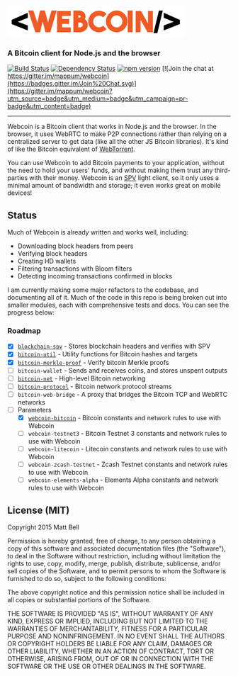 ![Webcoin](img/logo.png)

### A Bitcoin client for Node.js and the browser

[![Build Status](https://travis-ci.org/mappum/webcoin.svg?branch=master)](https://travis-ci.org/mappum/webcoin)
[![Dependency Status](https://david-dm.org/mappum/webcoin.svg)](https://david-dm.org/mappum/webcoin)
[![npm version](https://img.shields.io/npm/v/webcoin.svg)](https://www.npmjs.com/package/webcoin)
[![Join the chat at https://gitter.im/mappum/webcoin](https://badges.gitter.im/Join%20Chat.svg)](https://gitter.im/mappum/webcoin?utm_source=badge&utm_medium=badge&utm_campaign=pr-badge&utm_content=badge)

----

Webcoin is a Bitcoin client that works in Node.js and the browser. In the browser, it uses WebRTC to make P2P connections rather than relying on a centralized server to get data (like all the other JS Bitcoin libraries). It's kind of like the Bitcoin equivalent of [WebTorrent](https://github.com/feross/webtorrent).

You can use Webcoin to add Bitcoin payments to your application, without the need to hold your users' funds, and without making them trust any third-parties with their money. Webcoin is an [SPV](https://en.bitcoin.it/wiki/Thin_Client_Security#Simplified_Payment_Verification_.28SPV.29_Clients) light client, so it only uses a minimal amount of bandwidth and storage; it even works great on mobile devices!

## Status

Much of Webcoin is already written and works well, including:

- Downloading block headers from peers
- Verifying block headers
- Creating HD wallets
- Filtering transactions with Bloom filters
- Detecting incoming transactions confirmed in blocks

I am currently making some major refactors to the codebase, and documenting all of it. Much of the code in this repo is being broken out into smaller modules, each with comprehensive tests and docs. You can see the progress below:

### Roadmap

- [x] [`blockchain-spv`](https://github.com/mappum/blockchain-spv) - Stores blockchain headers and verifies with SPV
- [x] [`bitcoin-util`](https://github.com/mappum/bitcoin-util) - Utility functions for Bitcoin hashes and targets
- [x] [`bitcoin-merkle-proof`](https://github.com/mappum/bitcoin-merkle-proof) - Verify bitcoin Merkle proofs
- [ ] `bitcoin-wallet` - Sends and receives coins, and stores unspent outputs
- [ ] [`bitcoin-net`](https://github.com/mappum/bitcoin-net) - High-level Bitcoin networking
- [ ] [`bitcoin-protocol`](https://github.com/mappum/bitcoin-protocol) - Bitcoin network protocol streams
- [ ] `bitcoin-web-bridge` - A proxy that bridges the Bitcoin TCP and WebRTC networks
- [ ] Parameters
  - [x] [`webcoin-bitcoin`](https://github.com/mappum/webcoin-bitcoin) - Bitcoin constants and network rules to use with Webcoin
  - [ ] `webcoin-testnet3` - Bitcoin Testnet 3 constants and network rules to use with Webcoin
  - [ ] `webcoin-litecoin` - Litecoin constants and network rules to use with Webcoin
  - [ ] `webcoin-zcash-testnet` - Zcash Testnet constants and network rules to use with Webcoin
  - [ ] `webcoin-elements-alpha` - Elements Alpha constants and network rules to use with Webcoin

## License (MIT)

Copyright 2015 Matt Bell

Permission is hereby granted, free of charge, to any person obtaining a copy
of this software and associated documentation files (the "Software"), to deal
in the Software without restriction, including without limitation the rights
to use, copy, modify, merge, publish, distribute, sublicense, and/or sell
copies of the Software, and to permit persons to whom the Software is
furnished to do so, subject to the following conditions:

The above copyright notice and this permission notice shall be included in
all copies or substantial portions of the Software.

THE SOFTWARE IS PROVIDED "AS IS", WITHOUT WARRANTY OF ANY KIND, EXPRESS OR
IMPLIED, INCLUDING BUT NOT LIMITED TO THE WARRANTIES OF MERCHANTABILITY,
FITNESS FOR A PARTICULAR PURPOSE AND NONINFRINGEMENT. IN NO EVENT SHALL THE
AUTHORS OR COPYRIGHT HOLDERS BE LIABLE FOR ANY CLAIM, DAMAGES OR OTHER
LIABILITY, WHETHER IN AN ACTION OF CONTRACT, TORT OR OTHERWISE, ARISING FROM,
OUT OF OR IN CONNECTION WITH THE SOFTWARE OR THE USE OR OTHER DEALINGS IN
THE SOFTWARE.

